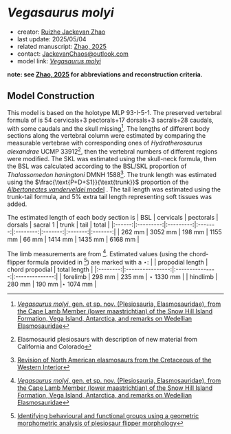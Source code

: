 # *Vegasaurus molyi*

- creator: [Ruizhe Jackevan Zhao](https://orcid.org/0009-0001-4869-3008) 
- last update: 2025/05/04
- related manuscript: [Zhao, 2025](https://doi.org/10.1101/2024.02.15.578844)
- contact: JackevanChaos@outlook.com
- model link: [*Vegasaurus molyi*](https://github.com/Pliosaurus-kevani/Mundus-Cyclus/blob/main/Plesiosauria/Vegasaurus%20molyi/Vegasaurus%20molyi.pdf)

**note: see [Zhao, 2025](https://doi.org/10.1101/2024.02.15.578844) for abbreviations and reconstruction criteria.**

## Model Construction

This model is based on the holotype MLP 93-I-5-1. The preserved vertebral formula of is 54 cervicals+3 pectorals+17 dorsals+3 sacrals+28 caudals, with some caudals and the skull missing[^1]. The lengths of different body sections along the vertebral column were estimated by comparing the measurable vertebrae with corresponding ones of *Hydrotherosaurus alexandrae* UCMP
33912[^2], then the vertebral numbers of different regions were modified. The SKL was estimated using the skull-neck formula, then the BSL was calculated according to the BSL/SKL proportion of *Thalassomedon haningtoni* DMNH 1588[^3]. The trunk length was estimated using the $\frac{\text{P+D+S1}}{\text{trunk}}$ proportion of the [*Albertonectes vanderveldei* model](https://github.com/Pliosaurus-kevani/Mundus-Cyclus/tree/main/Plesiosauria/Albertonectes%20vanderveldei) .
The tail length was estimated using the trunk-tail formula, and 5%
extra tail length representing soft tissues was added.

The estimated length of each body section is
| BSL    | cervicals | pectorals | dorsals | sacral 1 | trunk   | tail   | total   |
|:------:|:---------:|:---------:|:-------:|:--------:|:-------:|:-------:|:-------:|
| 262 mm | 3052 mm   | 198 mm    | 1155 mm | 66 mm    | 1414 mm | 1435 mm | 6168 mm |

The limb measurements are from [^1]. Estimated values (using the chord-flipper formula provided in [^4]) are marked with a $\star$:
|          | propodial length | chord propodial | total length   |
|:--------:|:----------------:|:---------------:|:--------------:|
| forelimb | 298 mm          | 235 mm          | $\star$ 1330 mm |
| hindlimb | 280 mm           | 190 mm          |$\star$ 1074 mm |


[^1]: [*Vegasaurus molyi*, gen. et sp. nov. (Plesiosauria, Elasmosauridae), from the Cape Lamb Member (lower maastrichtian) of the Snow Hill Island Formation, Vega Island, Antarctica, and remarks on Wedellian Elasmosauridae](https://doi.org/10.1080/02724634.2014.931285)
[^2]: Elasmosaurid plesiosaurs with description of new material from California and Colorado
[^3]: [Revision of North American elasmosaurs from the Cretaceous of the Western Interior](https://www.researchgate.net/publication/40662805_Revision_of_North_American_elasmosaurs_from_the_Cretaceous_of_the_Western_Interior)
[^4]: [Identifying behavioural and functional groups using a geometric morphometric analysis of plesiosaur flipper morphology](https://research.manchester.ac.uk/en/studentTheses/identifying-behavioural-and-functional-groups-using-a-geometric-m)

